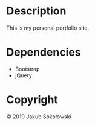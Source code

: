 # Description

This is my personal portfolio site.

# Dependencies

* Bootstrap
* jQuery

# Copyright

© 2019 Jakub Sokołowski
